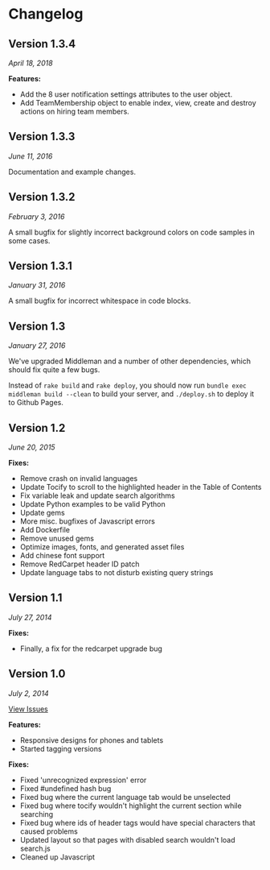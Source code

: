 # Changelog

## Version 1.3.4

*April 18, 2018*

**Features:**

* Add the 8 user notification settings attributes to the user object.
* Add TeamMembership object to enable index, view, create and destroy actions on hiring team members.

## Version 1.3.3

*June 11, 2016*

Documentation and example changes.

## Version 1.3.2

*February 3, 2016*

A small bugfix for slightly incorrect background colors on code samples in some cases.

## Version 1.3.1

*January 31, 2016*

A small bugfix for incorrect whitespace in code blocks.

## Version 1.3

*January 27, 2016*

We've upgraded Middleman and a number of other dependencies, which should fix quite a few bugs.

Instead of `rake build` and `rake deploy`, you should now run `bundle exec middleman build --clean` to build your server, and `./deploy.sh` to deploy it to Github Pages.

## Version 1.2

*June 20, 2015*

**Fixes:**

* Remove crash on invalid languages
* Update Tocify to scroll to the highlighted header in the Table of Contents
* Fix variable leak and update search algorithms
* Update Python examples to be valid Python
* Update gems
* More misc. bugfixes of Javascript errors
* Add Dockerfile
* Remove unused gems
* Optimize images, fonts, and generated asset files
* Add chinese font support
* Remove RedCarpet header ID patch
* Update language tabs to not disturb existing query strings

## Version 1.1

*July 27, 2014*

**Fixes:**

* Finally, a fix for the redcarpet upgrade bug

## Version 1.0

*July 2, 2014*

[View Issues](https://github.com/tripit/slate/issues?milestone=1&state=closed)

**Features:**

* Responsive designs for phones and tablets
* Started tagging versions

**Fixes:**

* Fixed 'unrecognized expression' error
* Fixed #undefined hash bug
* Fixed bug where the current language tab would be unselected
* Fixed bug where tocify wouldn't highlight the current section while searching
* Fixed bug where ids of header tags would have special characters that caused problems
* Updated layout so that pages with disabled search wouldn't load search.js
* Cleaned up Javascript
